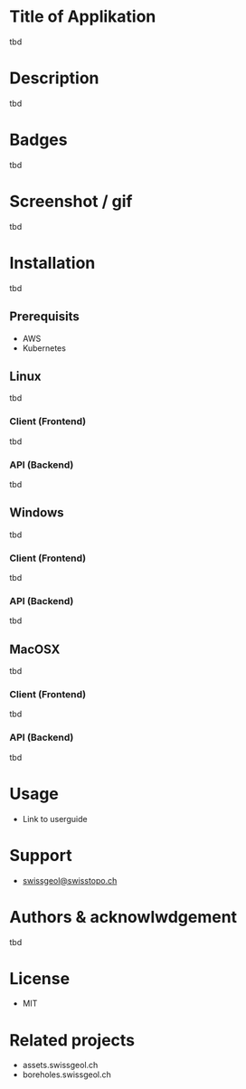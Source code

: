# Title of Applikation
tbd

# Description
tbd

# Badges

tbd
# Screenshot / gif
tbd

# Installation
tbd
## Prerequisits
- AWS
- Kubernetes

## Linux
tbd
### Client (Frontend)
tbd
### API (Backend)
tbd
## Windows
tbd
### Client (Frontend)
tbd
### API (Backend)
tbd
## MacOSX
tbd
### Client (Frontend)
tbd
### API (Backend)
tbd

# Usage
- Link to userguide

# Support
- swissgeol@swisstopo.ch

# Authors & acknowlwdgement
tbd

# License
- MIT

# Related projects
- assets.swissgeol.ch
- boreholes.swissgeol.ch